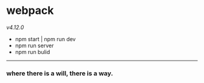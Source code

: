 # webpack 
*v4.12.0*

* npm start | npm run dev
* npm run server
* npm run bulid

***

### where there is a will, there is a way.
